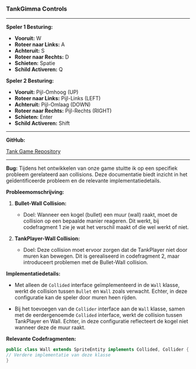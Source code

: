 ### TankGimma Controls

---

**Speler 1 Besturing:**
- **Vooruit:** W
- **Roteer naar Links:** A
- **Achteruit:** S
- **Roteer naar Rechts:** D
- **Schieten:** Spatie
- **Schild Activeren:** Q

**Speler 2 Besturing:**
- **Vooruit:** Pijl-Omhoog (UP)
- **Roteer naar Links:** Pijl-Links (LEFT)
- **Achteruit:** Pijl-Omlaag (DOWN)
- **Roteer naar Rechts:** Pijl-Rechts (RIGHT)
- **Schieten:** Enter
- **Schild Activeren:** Shift

---

**GitHub:**

[Tank Game Repository](https://github.com/fr3j/oopd-beroepsproduct-tankgame)

---

**Bug:** 
Tijdens het ontwikkelen van onze game stuitte ik op een specifiek probleem gerelateerd aan collisions. Deze documentatie biedt inzicht in het geïdentificeerde probleem en de relevante implementatiedetails.

**Probleemomschrijving:** 

1. **Bullet-Wall Collision:**
    - Doel: Wanneer een kogel (bullet) een muur (wall) raakt, moet de collision op een bepaalde manier reageren. Dit werkt, bij codefragment 1 zie je wat het verschil maakt of die wel werkt of niet.
  
2. **TankPlayer-Wall Collision:**
    - Doel: Deze collision moet ervoor zorgen dat de TankPlayer niet door muren kan bewegen. Dit is gerealiseerd in codefragment 2, maar introduceert problemen met de Bullet-Wall collision.

**Implementatiedetails:** 

- Met alleen de `Collided` interface geïmplementeerd in de `Wall` klasse, werkt de collision tussen `Bullet` en `Wall` zoals verwacht. Echter, in deze configuratie kan de speler door muren heen rijden.

- Bij het toevoegen van de `Collider` interface aan de `Wall` klasse, samen met de eerdergenoemde `Collided` interface, werkt de collision tussen TankPlayer en Wall. Echter, in deze configuratie reflecteert de kogel niet wanneer deze de muur raakt.

**Relevante Codefragmenten:**

```java
public class Wall extends SpriteEntity implements Collided, Collider {
// Verdere implementatie van deze klasse
}
```
